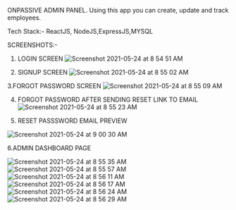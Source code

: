 ONPASSIVE ADMIN PANEL. Using this app you can create, update and track employees.

Tech Stack:-  ReactJS, NodeJS,ExpressJS,MYSQL

SCREENSHOTS:-


1. LOGIN SCREEN 
![Screenshot 2021-05-24 at 8 54 51 AM](https://user-images.githubusercontent.com/32734840/119292460-10d8cc00-bc6e-11eb-93e1-437240fd4f28.png)

2. SIGNUP SCREEN
![Screenshot 2021-05-24 at 8 55 02 AM](https://user-images.githubusercontent.com/32734840/119292498-24843280-bc6e-11eb-8ca5-42727863e4a0.png)

3.FORGOT PASSWORD SCREEN
![Screenshot 2021-05-24 at 8 55 09 AM](https://user-images.githubusercontent.com/32734840/119292531-35cd3f00-bc6e-11eb-88c6-be750d6d6d7e.png)

4. FORGOT PASSWORD AFTER SENDING RESET LINK TO EMAIL
![Screenshot 2021-05-24 at 8 55 23 AM](https://user-images.githubusercontent.com/32734840/119292561-467db500-bc6e-11eb-8165-4b0d4d539051.png)

5. RESET PASSSWORD EMAIL PREVIEW 

![Screenshot 2021-05-24 at 9 00 30 AM](https://user-images.githubusercontent.com/32734840/119292701-8349ac00-bc6e-11eb-8bc1-9b94c567011d.png)

6.ADMIN DASHBOARD PAGE 
  


![Screenshot 2021-05-24 at 8 55 35 AM](https://user-images.githubusercontent.com/32734840/119292737-9492b880-bc6e-11eb-8500-4ab2c206e611.png)
![Screenshot 2021-05-24 at 8 55 57 AM](https://user-images.githubusercontent.com/32734840/119292805-bb50ef00-bc6e-11eb-9af8-997e1c644514.png)
![Screenshot 2021-05-24 at 8 56 11 AM](https://user-images.githubusercontent.com/32734840/119292819-c277fd00-bc6e-11eb-96c6-42f738878abb.png)
![Screenshot 2021-05-24 at 8 56 17 AM](https://user-images.githubusercontent.com/32734840/119292861-d7549080-bc6e-11eb-86dc-ed27aa08725a.png)
![Screenshot 2021-05-24 at 8 56 24 AM](https://user-images.githubusercontent.com/32734840/119292870-e0ddf880-bc6e-11eb-97f5-945e6253c293.png)
![Screenshot 2021-05-24 at 8 56 29 AM](https://user-images.githubusercontent.com/32734840/119292882-e8050680-bc6e-11eb-92e6-96c10a7febeb.png)
